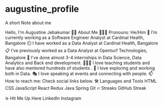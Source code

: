 # augustine_profile
A short Note about me

Hello, I'm Augustine Jebakumar
👩‍💻 About Me
👩🏻‍💻 Pronouns: He/Him
💼 I’m currently working as a Software Engineer Analyst at Cardinal Health, Bangalore
⏲️ I have worked as a Data Analyst at Cardinal Health, Bangalore
📋 I've previously worked as a Data Analyst at Openturf Technologies, Bangalore
🎒 I've done almost 3-4 internships in Data Science, Data Analytics and Back end development.
👩🏻‍🏫 I love teaching students and have also mentored hundreds of students .
🧭 I love exploring and working both in Data.
🎭 I love speaking at events and connecting with people.
📫 How to reach me: Check social links below.
🛠️ Languages and Tools
HTML  CSS  JavaScript  React  Redux   Java  Spring  Git
🔥 Streaks
GitHub Streak

☕ Hit Me Up Here
  LinkedIn Instagram
